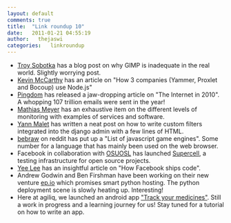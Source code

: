 ```yaml
---
layout: default
comments: true
title:  "Link roundup 10"
date:   2011-01-21 04:55:19
author:   thejaswi
categories:   linkroundup
---
```


-   [Troy
    Sobotka](http://troy-sobotka.blogspot.com/2011/01/why-gimp-is-inadequate.html)
    has a blog post on why GIMP is inadequate in the real world.
    Slightly worrying post.
-   [Kevin
    McCarthy](http://bostinnovation.com/2011/01/15/who-is-using-node-js-and-why-yammer-bocoup-proxlet-and-yahoo/)
    has an article on \"How 3 companies (Yammer, Proxlet and Bocoup) use
    Node.js\"
-   [Pingdom](http://royal.pingdom.com/2011/01/12/internet-2010-in-numbers/)
    has released a jaw-dropping article on \"The Internet in 2010\". A
    whopping 107 trillion emails were sent in the year!
-   [Mathias
    Meyer](http://www.paperplanes.de/2011/1/5/the_virtues_of_monitoring.html)
    has an exhaustive item on the different levels of monitoring with
    examples of services and software.
-   [Yann
    Malet](http://lincolnloop.com/blog/2011/jan/11/custom-filters-django-admin/)
    has written a neat post on how to write custom filters integrated
    into the django admin with a few lines of HTML.
-   [bebraw](http://www.reddit.com/r/javascript/comments/f094j/list_of_js_game_engines_community_effort/)
    on reddit has put up a \"List of javascript game engines\". Some
    number for a language that has mainly been used on the web browser.
-   Facebook in collaboration with [OSUOSL](http://osuosl.org/) has
    launched
    [Supercell](http://www.facebook.com/note.php?note_id=488718878919),
    a testing infrastructure for open source projects.
-   [Yee
    Lee](http://framethink.wordpress.com/2011/01/17/how-facebook-ships-code/)
    has an insightful article on \"How Facebook ships code\".
-   Andrew Godwin and Ben Firshman have been working on their new
    venture [ep.io](http://www.ep.io/) which promises smart python
    hosting. The python deployment scene is slowly heating up.
    Interesting!
-   Here at agiliq, we launched an android app [\"Track your
    medicines\"](http://www.appbrain.com/app/track-your-medicines/com.agiliq.trackmymed).
    Still a work in progress and a learning journey for us! Stay tuned
    for a tutorial on how to write an app.
